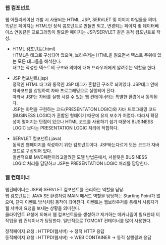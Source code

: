 ### 웹 컴포넌트  
웹 어플리케이션 개발 시 사용되는 HTML, JSP, SERVLET 및 이미지 파일들을 의미.  
똑같은 페이지는 HTML인 정적 콤포넌트로 만들면 되고, 
변경되는 페이지 및 데이터베이스 연동같은 프로그래밍이 필요한 페이지는 JSP/SERVLET 같은 동적 컴포넌트로 작성.

-  HTML 컴포넌트(.html)  
HTML은 태그로 구성되어 있으며, 브라우저는 HTML을 읽으면서 텍스트 주위에 있는 모든 태그들을 해석한다.  
태그는 작성한 텍스트의 구조와 의미에 대해 브라우저에게 알려주는 역할을 한다.

-  JSP 컴포넌트(.jsp)  
정적인 HTML 태그와 동적인 JSP 태그가 혼합된 구조로 되어있다. JSP태그 안에 자바코드를 삽입하여 자바 프로그래밍으로 실행되어 진다.  
따라서 JSP는 자바를 실행 시킬 수 있는 웹 컨테이너라는 특별한 환경에서 동작된다.  
JSP는 화면을 구현하는 코드(PRESENTATON LOGIC)와 자바 프로그래밍 코드(BUSINESS LOGIC)가 혼합된 형태이기 때문에 유지 보수가 어렵다.
따라서 확장성이 떨어지는 단점이 있으나 HTML 코드를 사용하기 쉽기 때문에 BUSINESS LOGIC 보다는 PRESENTATION LOGIC 처리에 적합하다.

- SERVLET 컴포넌트(.java)  
동적인 웹페이지를 작성하기 위한 컴포넌트이다. JSP와는다르게 모든 코드가 자바 코드로 구성되어 있다.  
일반적으로 MVC패턴이라고알려진 모델 방법론에서, 서블릿은 BUSINESS LOGIC 처리를 담당하고 JSP는 PRESENTATION LOGIC 처리를 담당한다.


### 웹 컨테이너  
웹컨테이너는 JSP와 SERVLET 컴포넌트를 관리하는 역할을 담당.  
웹 컴포넌트는 JAVA SE 환경처럼 MAIN 메서드 역할을 담당하는 Starting Point가 없으며, 단지 이벤트 방식처럼 동작이 되어진다.
이벤트는 웹브라우저를 통해서 사용자가 웹 서버에 요청을 보내는 상황을 의미한다.  
클라이언트 요청에 의해서 웹 컴포넌트들을 생성하고 제거하는 메커니즘이 필요한데 이 작업을 웹 컨테이너가 담당한다.
일반적으로 TOMCAT 컨테이너를 많이 사용한다.

정적페이지 요청 : HTTPD(웹서버) -> 정적 HTTP 응답  
동적페이지 요청 : HTTPD(웹서버) -> WEB CONTAINER -> 동적 실행결과 응답
